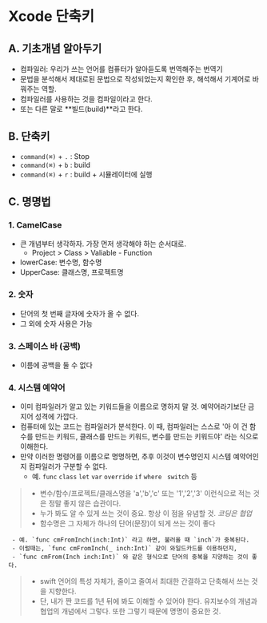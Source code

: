 # Xcode 단축키

## A. 기초개념 알아두기

- 컴파일러: 우리가 쓰는 언어를 컴퓨터가 알아듣도록 번역해주는 번역기
- 문법을 분석해서 제대로된 문법으로 작성되었는지 확인한 후, 해석해서 기계어로 바꿔주는 역할.
- 컴파일러를 사용하는 것을 컴파일이라고 한다. 
- 또는 다른 말로 **빌드(build)**라고 한다.

## B. 단축키

- `command(⌘)` + `.` : Stop
- `command(⌘)` + `b` : build
- `command(⌘)` + `r` : build + 시뮬레이터에 실행

## C. 명명법

### 1. CamelCase

- 큰 개념부터 생각하자. 가장 먼저 생각해야 하는 순서대로.
	- Project > Class > Valiable - Function
- lowerCase: 변수명, 함수명
- UpperCase: 클래스명, 프로젝트명

### 2. 숫자

- 단어의 첫 번째 글자에 숫자가 올 수 없다. 
- 그 외에 숫자 사용은 가능

### 3. 스페이스 바 (공백)

- 이름에 공백을 둘 수 없다

### 4. 시스템 예약어

- 이미 컴파일러가 알고 있는 키워드들을 이름으로 명하지 말 것. 예약어라기보단 금지어 성격에 가깝다.
- 컴퓨터에 있는 코드는 컴파일러가 분석한다. 이 때, 컴파일러는 스스로 '아 이 건 함수를 만드는 키워드, 클래스를 만드는 키워드, 변수를 만드는 키워드야' 라는 식으로 이해한다.
- 만약 이러한 명령어를 이름으로 명명하면, 추후 이것이 변수명인지 시스템 예약어인지 컴파일러가 구분할 수 없다.
	- 예. `func` `class` `let` `var` `override` `if` `where` ` switch` 등

> - 변수/함수/프로젝트/클래스명을 'a','b','c' 또는 '1','2','3' 이런식으로 적는 것은 정말 좋지 않은 습관이다.
> - 누가 봐도 알 수 있게 쓰는 것이 중요. 항상 이 점을 유념할 것. *코딩은 협업*
> - 함수명은 그 자체가 하나의 단어(문장)이 되게 쓰는 것이 좋다
>	
	 - 예. `func cmFromInch(inch:Int)` 라고 하면, 불러올 때 `inch`가 중복된다.
	 - 이럴때는, `func cmFromInch(_ inch:Int)` 같이 와일드카드를 이용하던지,
	 - `func cmFrom(Inch inch:Int)` 와 같은 형식으로 단어의 중복을 지양하는 것이 좋다.
>
> - swift	언어의 특성 자체가, 줄이고 줄여서 최대한 간결하고 단축해서 쓰는 것을 지향한다.
> - 단, 내가 짠 코드를 1년 뒤에 봐도 이해할 수 있어야 한다. 유지보수의 개념과 협업의 개념에서 그렇다. 또한 그렇기 때문에 명명이 중요한 것.
	